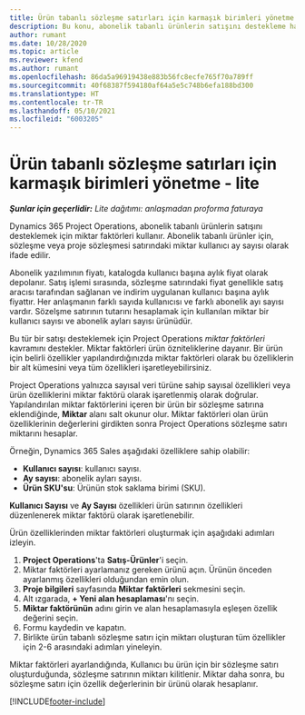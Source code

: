 ```yaml
---
title: Ürün tabanlı sözleşme satırları için karmaşık birimleri yönetme - lite
description: Bu konu, abonelik tabanlı ürünlerin satışını destekleme hakkında bilgi sağlar.
author: rumant
ms.date: 10/28/2020
ms.topic: article
ms.reviewer: kfend
ms.author: rumant
ms.openlocfilehash: 86da5a96919438e883b56fc8ecfe765f70a789ff
ms.sourcegitcommit: 40f68387f594180af64a5e5c748b6efa188bd300
ms.translationtype: HT
ms.contentlocale: tr-TR
ms.lasthandoff: 05/10/2021
ms.locfileid: "6003205"
---
```

# <a name="manage-complex-units-for-product-based-contract-lines---lite"></a>Ürün tabanlı sözleşme satırları için karmaşık birimleri yönetme - lite

_**Şunlar için geçerlidir:** Lite dağıtımı: anlaşmadan proforma faturaya_

Dynamics 365 Project Operations, abonelik tabanlı ürünlerin satışını desteklemek için miktar faktörleri kullanır. Abonelik tabanlı ürünler için, sözleşme veya proje sözleşmesi satırındaki miktar kullanıcı ay sayısı olarak ifade edilir.

Abonelik yazılımının fiyatı, katalogda kullanıcı başına aylık fiyat olarak depolanır. Satış işlemi sırasında, sözleşme satırındaki fiyat genellikle satış aracısı tarafından sağlanan ve indirim uygulanan kullanıcı başına aylık fiyattır. Her anlaşmanın farklı sayıda kullanıcısı ve farklı abonelik ayı sayısı vardır. Sözelşme satırının tutarını hesaplamak için kullanılan miktar bir kullanıcı sayısı ve abonelik ayları sayısı ürünüdür.

Bu tür bir satışı desteklemek için Project Operations *miktar faktörleri* kavramını destekler. Miktar faktörleri ürün özniteliklerine dayanır. Bir ürün için belirli özellikler yapılandırdığınızda miktar faktörleri olarak bu özelliklerin bir alt kümesini veya tüm özellikleri işaretleyebilirsiniz.

Project Operations yalnızca sayısal veri türüne sahip sayısal özellikleri veya ürün özelliklerini miktar faktörü olarak işaretlenmiş olarak doğrular. Yapılandırılan miktar faktörlerini içeren bir ürün bir sözleşme satırına eklendiğinde, **Miktar** alanı salt okunur olur. Miktar faktörleri olan ürün özelliklerinin değerlerini girdikten sonra Project Operations sözleşme satırı miktarını hesaplar.

Örneğin, Dynamics 365 Sales aşağıdaki özelliklere sahip olabilir:

- **Kullanıcı sayısı**: kullanıcı sayısı.
- **Ay sayısı**: abonelik ayları sayısı.
- **Ürün SKU'su**: Ürünün stok saklama birimi (SKU).

**Kullanıcı Sayısı** ve **Ay Sayısı** özellikleri ürün satırının özellikleri düzenlenerek miktar faktörü olarak işaretlenebilir.

Ürün özelliklerinden miktar faktörleri oluşturmak için aşağıdaki adımları izleyin.

1. **Project Operations**'ta **Satış-Ürünler**'i seçin.
2. Miktar faktörleri ayarlamanız gereken ürünü açın. Ürünün önceden ayarlanmış özellikleri olduğundan emin olun.
3. **Proje bilgileri** sayfasında **Miktar faktörleri** sekmesini seçin.
4. Alt ızgarada, **+ Yeni alan hesaplaması**'nı seçin.
5. **Miktar faktörünün** adını girin ve alan hesaplamasıyla eşleşen özellik değerini seçin.
6. Formu kaydedin ve kapatın.
7. Birlikte ürün tabanlı sözleşme satırı için miktarı oluşturan tüm özellikler için 2-6 arasındaki adımları yineleyin.

Miktar faktörleri ayarlandığında, Kullanıcı bu ürün için bir sözleşme satırı oluşturduğunda, sözleşme satırının miktarı kilitlenir. Miktar daha sonra, bu sözleşme satırı için özellik değerlerinin bir ürünü olarak hesaplanır.


[!INCLUDE[footer-include](../../includes/footer-banner.md)]